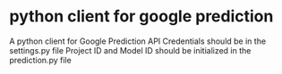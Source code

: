 # python client for google prediction
A python client for Google Prediction API
Credentials should be in the settings.py file
Project ID and Model ID should be initialized in the prediction.py file 
